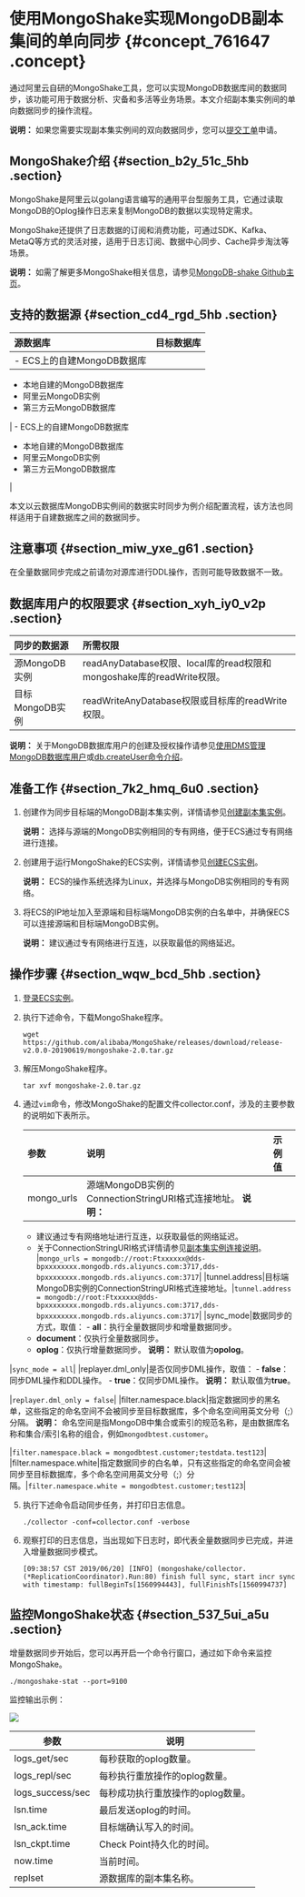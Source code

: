 # 使用MongoShake实现MongoDB副本集间的单向同步 {#concept_761647 .concept}

通过阿里云自研的MongoShake工具，您可以实现MongoDB数据库间的数据同步，该功能可用于数据分析、灾备和多活等业务场景。本文介绍副本集实例间的单向数据同步的操作流程。

**说明：** 如果您需要实现副本集实例间的双向数据同步，您可以[提交工单](https://workorder-intl.console.aliyun.com/console.htm#/ticket/createIndex)申请。

## MongoShake介绍 {#section_b2y_51c_5hb .section}

MongoShake是阿里云以golang语言编写的通用平台型服务工具，它通过读取MongoDB的Oplog操作日志来复制MongoDB的数据以实现特定需求。

MongoShake还提供了日志数据的订阅和消费功能，可通过SDK、Kafka、MetaQ等方式的灵活对接，适用于日志订阅、数据中心同步、Cache异步淘汰等场景。

**说明：** 如需了解更多MongoShake相关信息，请参见[MongoDB-shake Github主页](https://github.com/alibaba/MongoShake)。

## 支持的数据源 {#section_cd4_rgd_5hb .section}

|源数据库|目标数据库|
|:---|:----|
| -   ECS上的自建MongoDB数据库
-   本地自建的MongoDB数据库
-   阿里云MongoDB实例
-   第三方云MongoDB数据库

 | -   ECS上的自建MongoDB数据库
-   本地自建的MongoDB数据库
-   阿里云MongoDB实例
-   第三方云MongoDB数据库

 |

本文以云数据库MongoDB实例间的数据实时同步为例介绍配置流程，该方法也同样适用于自建数据库之间的数据同步。

## 注意事项 {#section_miw_yxe_g61 .section}

在全量数据同步完成之前请勿对源库进行DDL操作，否则可能导致数据不一致。

## 数据库用户的权限要求 {#section_xyh_iy0_v2p .section}

|同步的数据源|所需权限|
|:-----|:---|
|源MongoDB实例|readAnyDatabase权限、local库的read权限和mongoshake库的readWrite权限。|
|目标MongoDB实例|readWriteAnyDatabase权限或目标库的readWrite权限。|

**说明：** 关于MongoDB数据库用户的创建及授权操作请参见[使用DMS管理MongoDB数据库用户](intl.zh-CN/用户指南/账号管理/使用DMS管理MongoDB数据库用户.md#)或[db.createUser命令介绍](https://docs.mongodb.com/manual/reference/method/db.createUser/index.html)。

## 准备工作 {#section_7k2_hmq_6u0 .section}

1.  创建作为同步目标端的MongoDB副本集实例，详情请参见[创建副本集实例](../../../../intl.zh-CN/副本集快速入门/创建副本集实例.md#)。

    **说明：** 选择与源端的MongoDB实例相同的专有网络，便于ECS通过专有网络进行连接。

2.  创建用于运行MongoShake的ECS实例，详情请参见[创建ECS实例](https://www.alibabacloud.com/help/zh/doc-detail/25424.htm)。

    **说明：** ECS的操作系统选择为Linux，并选择与MongoDB实例相同的专有网络。

3.  将ECS的IP地址加入至源端和目标端MongoDB实例的白名单中，并确保ECS可以连接源端和目标端MongoDB实例。

    **说明：** 建议通过专有网络进行互连，以获取最低的网络延迟。


## 操作步骤 {#section_wqw_bcd_5hb .section}

1.  [登录ECS实例](https://www.alibabacloud.com/help/zh/doc-detail/25434.htm)。
2.  执行下述命令，下载MongoShake程序。

    ``` {#codeblock_6rv_7hr_gjb}
    wget https://github.com/alibaba/MongoShake/releases/download/release-v2.0.0-20190619/mongoshake-2.0.tar.gz
    ```

3.  解压MongoShake程序。

    ``` {#codeblock_wy3_xj6_l9g}
    tar xvf mongoshake-2.0.tar.gz
    ```

4.  通过`vim`命令，修改MongoShake的配置文件collector.conf，涉及的主要参数的说明如下表所示。

    |参数|说明|示例值|
    |:-|:-|:--|
    |mongo\_urls|源端MongoDB实例的ConnectionStringURI格式连接地址。 **说明：** 

    -   建议通过专有网络地址进行互连，以获取最低的网络延迟。
    -   关于ConnectionStringURI格式详情请参见[副本集实例连接说明](../../../../intl.zh-CN/副本集快速入门/连接实例/副本集实例连接说明.md#)。
 |`mongo_urls = mongodb://root:Ftxxxxxx@dds-bpxxxxxxxx.mongodb.rds.aliyuncs.com:3717,dds-bpxxxxxxxx.mongodb.rds.aliyuncs.com:3717`|
    |tunnel.address|目标端MongoDB实例的ConnectionStringURI格式连接地址。|`tunnel.address = mongodb://root:Ftxxxxxx@dds-bpxxxxxxxx.mongodb.rds.aliyuncs.com:3717,dds-bpxxxxxxxx.mongodb.rds.aliyuncs.com:3717`|
    |sync\_mode|数据同步的方式，取值：     -   **all**：执行全量数据同步和增量数据同步。
    -   **document**：仅执行全量数据同步。
    -   **oplog**：仅执行增量数据同步。
 **说明：** 默认取值为**opolog**。

 |`sync_mode = all`|
    |replayer.dml\_only|是否仅同步DML操作，取值：     -   **false**：同步DML操作和DDL操作。
    -   **true**：仅同步DML操作。
 **说明：** 默认取值为**true**。

 |`replayer.dml_only = false`|
    |filter.namespace.black|指定数据同步的黑名单，这些指定的命名空间不会被同步至目标数据库，多个命名空间用英文分号（;）分隔。 **说明：** 命名空间是指MongoDB中集合或索引的规范名称，是由数据库名称和集合/索引名称的组合，例如`mongodbtest.customer`。

 |`filter.namespace.black = mongodbtest.customer;testdata.test123`|
    |filter.namespace.white|指定数据同步的白名单，只有这些指定的命名空间会被同步至目标数据库，多个命名空间用英文分号（;）分隔。|`filter.namespace.white = mongodbtest.customer;test123`|

5.  执行下述命令启动同步任务，并打印日志信息。

    ``` {#codeblock_odl_801_cbn}
    ./collector -conf=collector.conf -verbose
    ```

6.  观察打印的日志信息，当出现如下日志时，即代表全量数据同步已完成，并进入增量数据同步模式。

    ``` {#codeblock_ni6_9y5_fam}
    [09:38:57 CST 2019/06/20] [INFO] (mongoshake/collector.(*ReplicationCoordinator).Run:80) finish full sync, start incr sync with timestamp: fullBeginTs[1560994443], fullFinishTs[1560994737]
    ```


## 监控MongoShake状态 {#section_537_5ui_a5u .section}

增量数据同步开始后，您可以再开启一个命令行窗口，通过如下命令来监控MongoShake。

``` {#codeblock_6rh_bzr_pbw}
./mongoshake-stat --port=9100
```

监控输出示例：

![](http://static-aliyun-doc.oss-cn-hangzhou.aliyuncs.com/assets/img/614897/156375803149777_zh-CN.png)

|参数|说明|
|--|--|
|logs\_get/sec|每秒获取的oplog数量。|
|logs\_repl/sec|每秒执行重放操作的oplog数量。|
|logs\_success/sec|每秒成功执行重放操作的oplog数量。|
|lsn.time|最后发送oplog的时间。|
|lsn\_ack.time|目标端确认写入的时间。|
|lsn\_ckpt.time|Check Point持久化的时间。|
|now.time|当前时间。|
|replset|源数据库的副本集名称。|

